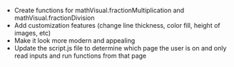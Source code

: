 - Create functions for mathVisual.fractionMultiplication and mathVisual.fractionDivision
- Add customization features (change line thickness, color fill, height of images, etc)
- Make it look more modern and appealing
- Update the script.js file to determine which page the user is on and only read inputs and run functions from that page
